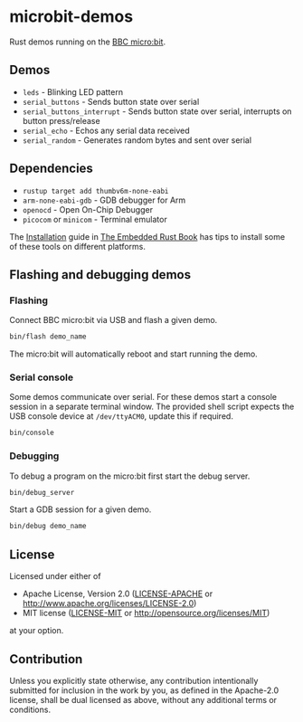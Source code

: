 # microbit-demos

Rust demos running on the [BBC micro:bit](https://microbit.org/).

## Demos

- `leds` - Blinking LED pattern
- `serial_buttons` - Sends button state over serial
- `serial_buttons_interrupt` - Sends button state over serial, interrupts on button press/release
- `serial_echo` - Echos any serial data received
- `serial_random` - Generates random bytes and sent over serial

## Dependencies

- `rustup target add thumbv6m-none-eabi`
- `arm-none-eabi-gdb` - GDB debugger for Arm
- `openocd` - Open On-Chip Debugger
- `picocom` or `minicom` - Terminal emulator

The [Installation](https://rust-embedded.github.io/book/intro/install.html)
guide in [The Embedded Rust Book](https://rust-embedded.github.io/book/intro/index.html)
has tips to install some of these tools on different platforms.

## Flashing and debugging demos

### Flashing

Connect BBC micro:bit via USB and flash a given demo.

```sh
bin/flash demo_name
```

The micro:bit will automatically reboot and start running the demo.

### Serial console

Some demos communicate over serial. For these demos start a console session in a
separate terminal window. The provided shell script expects the USB console
device at `/dev/ttyACM0`, update this if required.

```sh
bin/console
```

### Debugging

To debug a program on the micro:bit first start the debug server.

```sh
bin/debug_server
```

Start a GDB session for a given demo.

```sh
bin/debug demo_name
```

## License

Licensed under either of

- Apache License, Version 2.0
  ([LICENSE-APACHE](LICENSE-APACHE) or http://www.apache.org/licenses/LICENSE-2.0)
- MIT license
  ([LICENSE-MIT](LICENSE-MIT) or http://opensource.org/licenses/MIT)

at your option.

## Contribution

Unless you explicitly state otherwise, any contribution intentionally submitted
for inclusion in the work by you, as defined in the Apache-2.0 license, shall be
dual licensed as above, without any additional terms or conditions.
